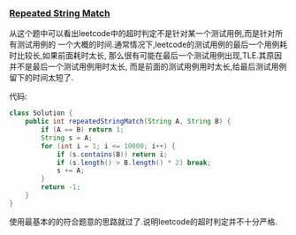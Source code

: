 ### [Repeated String Match](https://leetcode.com/problems/repeated-string-match/description/)

从这个题中可以看出leetcode中的超时判定不是针对某一个测试用例,而是针对所有测试用例的
一个大概的时间.通常情况下,leetcode的测试用例的最后一个用例耗时比较长,如果前面耗时太长,
那么很有可能在最后一个测试用例出现,TLE.其原因并不是最后一个测试用例用时太长,
而是前面的测试用例用时太长,给最后测试用例留下的时间太短了.

代码:

```Java
class Solution {
    public int repeatedStringMatch(String A, String B) {
        if (A == B) return 1;
        String s = A;
        for (int i = 1; i <= 10000; i++) {
            if (s.contains(B)) return i;
            if (s.length() > B.length() * 2) break;
            s += A;
        }
        return -1;
    }
}
```

使用最基本的的符合题意的思路就过了.说明leetcode的超时判定并不十分严格.
